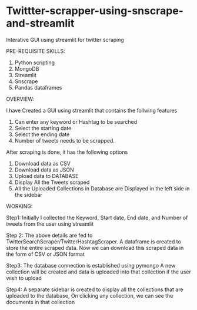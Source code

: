# Twittter-scrapper-using-snscrape-and-streamlit

Interative GUI using streamlit for twitter scraping 

PRE-REQUISITE SKILLS:
1.	Python scripting
2.	MongoDB
3.	Streamlit
4.	Snscrape
5.	Pandas dataframes

OVERVIEW:

I have Created a GUI using streamlit that contains the follwing  features
1. Can enter any keyword or Hashtag to be searched 
2. Select the starting date 
3. Select the ending date  
4. Number of tweets needs to be scrapped.

After scraping is done, it has the following options

1.	Download data as CSV
2.	Download data as JSON
3.	Upload data to DATABASE
4.	Display All the Tweets scraped
5.	All the Uploaded Collections in Database are Displayed in the left side in the sidebar

WORKING:

Step1:
Initially I collected the Keyword, Start date, End date, and Number of tweets from the user using streamlit

Step 2:
The above details are fed to TwitterSearchScraper/TwitterHashtagScraper.
A dataframe is created to store the entire scraped data.
Now we can download this scraped data in the form of CSV or JSON format 

Step3:
The database connection is established using pymongo
A new collection will be created and data is uploaded into that collection  if the user wish to upload 

Step4:
A separate sidebar is created to display all the collections that are uploaded to the database, On clicking any collection, we can see the documents in that collection
